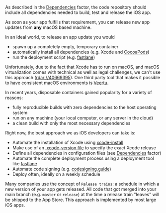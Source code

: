 As described in the [Dependencies](/dependencies) factor, the code repository should include all dependencies needed to build, test and release the iOS app.

As soon as your app fulfills that requirement, you can release new app updates from **any** macOS based machine.

In an ideal world, to release an app update you would

- spawn up a completely empty, temporary container
- automatically install all dependencies (e.g. Xcode and [CocoaPods](https://cocoapods.org))
- run the deployment script (e.g. [fastlane](https://fastlane.tools))

Unfortunately, due to the fact that Xcode has to run on macOS, and macOS virtualization comes with technical as well as legal challenges, we can't use this approach ([rdar://40669395](https://openradar.appspot.com/radar?id=4929082424819712)). One third party tool that makes it possible to have consistent macOS environments is [Veertu](https://veertu.com/).

In recent years, disposable containers gained popularity for a variety of reasons:

- fully reproducible builds with zero dependencies to the host operating system
- run on any machine (your local computer, or any server in the cloud)
- a clean build with only the most necessary dependencies

Right now, the best approach we as iOS developers can take is:

- Automate the installation of Xcode using [xcode-install](https://github.com/krausefx/xcode-install)
- Make use of an [.xcode-version file](https://github.com/fastlane/ci/blob/master/docs/xcode-version.md) to specify the exact Xcode release
- Define all dependencies in configuration files (see [Dependencies](/dependencies) factor)
- Automate the complete deployment process using a deployment tool like [fastlane](https://fastlane.tools)
- Automate code signing (e.g. [codesigning.guide](https://codesigning.guide))
- Deploy often, ideally on a weekly schedule

Many companies use the concept of `Release trains`: a schedule in which a new version of your app gets released. All code that got merged into your main branch (e.g. `master` or `release`) at the time a release train "leaves" will be shipped to the App Store. This approach is implemented by most large iOS apps.
